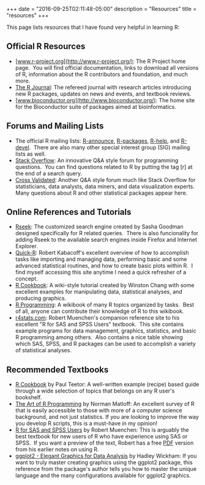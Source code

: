+++
date = "2016-09-25T02:11:48-05:00"
description = "Resources"
title = "resources"
+++


This page lists resources that I have found very helpful in learning R:

Official R Resources
--------------------

-   [www.r-project.org](http://www.r-project.org/): The R Project home
    page.  You will find official documentation, links to download all
    versions of R, information about the R contributors and foundation,
    and much more.
-   [The R Journal](http://journal.r-project.org/index.html): The
    refereed journal with research articles introducing new R packages,
    updates on news and events, and textbook reviews.
-   [www.bioconductor.org](http://www.bioconductor.org/): The home site
    for the Bioconductor suite of packages aimed at bioinformatics.

Forums and Mailing Lists
------------------------

-   The official R mailing lists:
    [R-announce](http://blog.gmane.org/gmane.comp.lang.r.announce),
    [R-packages](http://blog.gmane.org/gmane.comp.lang.r.packages),
    [R-help](http://blog.gmane.org/gmane.comp.lang.r.general), and
    [R-devel](http://blog.gmane.org/gmane.comp.lang.r.devel).  There are
    also many other special interest group (SIG) mailing lists as well.
-   [Stack Overflow](http://stackoverflow.com/questions/tagged/r): An
    innovative Q&A style forum for programming questions.  You can find
    questions related to R by putting the tag \[r\] at the end of a
    search query.
-   [Cross Validated](http://stats.stackexchange.com/): Another Q&A
    style forum much like Stack Overflow for statisticians, data
    analysts, data miners, and data visualization experts.  Many
    questions about R and other statistical packages appear here.

Online References and Tutorials
-------------------------------

-   [Rseek](http://www.rseek.org/): The customized search engine created
    by Sasha Goodman designed specifically for R related queries.  There
    is also funcionality for adding Rseek to the available search
    engines inside Firefox and Internet Explorer.
-   [Quick-R](http://www.statmethods.net): Robert Kabacoff's excellent
    overview of how to accomplish tasks like importing and managing
    data, performing basic and some advanced statistical routines, and
    how to create basic plots within R.  I find myself accessing this
    site anytime I need a quick refresher of a concept.
-   [R Cookbook](http://wiki.stdout.org/rcookbook/FrontPage): A
    wiki-style tutorial created by Winston Chang with some excellent
    examples for manipulating data, statistical analyses, and
    producing graphics.
-   [R Programming](http://en.wikibooks.org/wiki/R_Programming): A
    wikibook of many R topics organized by tasks.  Best of all, anyone
    can contribute their knowledge of R to this wikibook.
-   [r4stats.com](http://r4stats.com/): Robert Muenchen's companion
    reference site to his excellent "R for SAS and SPSS Users" textbook.
     This site contains example programs for data management, graphics,
    statistics, and basic R programming among others.  Also contains a
    nice table showing which SAS, SPSS, and R packages can be used to
    accomplish a variety of statistical analyses.

Recommended Textbooks
---------------------

-   [R Cookbook](http://shop.oreilly.com/product/9780596809164.do) by
    Paul Teetor: A well-written example (recipe) based guide through a
    wide selection of topics that belongs on any R user's bookshelf.
-   [The Art of R
    Programming](http://shop.oreilly.com/product/9781593273842.do) by
    Norman Matloff: An excellent survey of R that is easily accessible
    to those with more of a computer science background, and not
    just statistics. If you are looking to improve the way you develop R
    scripts, this is a must-have in my opinion!
-   [R for SAS and SPSS Users](http://www.rforsasandspssusers.com/) by
    Robert Muenchen: This is arguably the best textbook for new users of
    R who have experience using SAS or SPSS.  If you want a preview of
    the text, Robert has a free
    [PDF](http://docs.google.com/viewer?a=v&pid=sites&srcid=ZGVmYXVsdGRvbWFpbnxyNHN0YXRpc3RpY3N8Z3g6MWNmZDQ4ZjcwODY2Y2I0Yw)
    version from his earlier notes on using R.
-   [ggplot2 - Elegant Graphics for Data
    Analysis](http://had.co.nz/ggplot2/book/) by Hadley Wickham: If you
    want to truly master creating graphics using the ggplot2 package,
    this reference from the package's author tells you how to master the
    unique language and the many configurations available for
    ggplot2 graphics.
